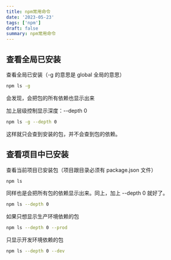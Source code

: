 ```yaml
---
title: npm常用命令
date: '2023-05-23'
tags: ['npm']
draft: false
summary: npm常用命令
---
```


## 查看全局已安装

查看全局已安装（-g 的意思是 global 全局的意思）

```bash
npm ls -g
```

会发现，会把包的所有依赖也显示出来

加上层级控制显示深度：--depth 0

```bash
npm ls -g --depth 0
```

这样就只会查到安装的包，并不会查到包的依赖。

## 查看项目中已安装

查看当前项目已安装包（项目跟目录必须有 package.json 文件）

```bash
npm ls
```

同样也是会把所有包的依赖显示出来。同上，加上 --depth 0 就好了。

```bash
npm ls --depth 0
```

如果只想显示生产环境依赖的包

```bash
npm ls --depth 0 --prod
```

只显示开发环境依赖的包

```bash
npm ls --depth 0 --dev
```
